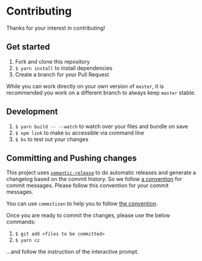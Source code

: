 # Contributing

Thanks for your interest in contributing!

## Get started

1. Fork and clone this repository
2. `$ yarn install` to install dependencies
4. Create a branch for your Pull Request

While you can work directly on your own version of `master`, it is recommended you work on a different branch to always keep `master` stable.

## Development

1. `$ yarn build -- --watch` to watch over your files and bundle on save
2. `$ npm link` to make `bs` accessible via command line
3. `$ bs` to test out your changes

## Committing and Pushing changes

This project uses [`semantic-release`](https://github.com/semantic-release/semantic-release) to do automatic releases and generate a changelog based on the
commit history. So we follow [a convention](https://github.com/conventional-changelog-archived-repos/conventional-changelog-angular/blob/ed32559941719a130bb0327f886d6a32a8cbc2ba/convention.md) for commit messages. Please follow this convention for your
commit messages.

You can use `commitizen` to help you to follow [the convention](https://github.com/conventional-changelog-archived-repos/conventional-changelog-angular/blob/ed32559941719a130bb0327f886d6a32a8cbc2ba/convention.md).

Once you are ready to commit the changes, please use the below commands:

1. `$ git add <files to be committed>`
2. `$ yarn cz`

...and follow the instruction of the interactive prompt.
